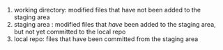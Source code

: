 1. working directory: modified files that have not been added to the staging area
2. staging area : modified files that *have* been added to the staging area, but not yet committed to the local repo
3. local repo: files that have been committed from the staging area
